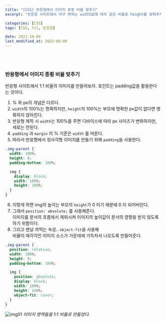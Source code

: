 ```yaml
---
title: "[CSS] 반응형에서 이미지 종횡 비율 맞추기"
excerpt: "반응형 사이트에서 마구 변하는 width값에 따라 같은 비율로 height를 맞춰주자"

categories: [CSS]
tags: [CSS, til, 반응형]

date: 2021-10-04
last_modified_at: 2022-08-09
---
```


<br>
<br>

### 반응형에서 이미지 종횡 비율 맞추기

반응형 사이트에서 1:1 비율의 이미지를 만들어보자. 포인트는 padding값을 활용한다는 것이다.

1. % 와 px의 개념은 다르다.
2. `width`의 100%는 명확하지만, `height`의 100%는 부모에 명확한 px값이 없다면 명확하지 않아진다.
3. 반응형 제작 시 `width`는 100%를 주면 디바이스에 따라 px 사이즈가 변화하지만, 세로는 안된다.
4. `padding` 과 `margin` 의 % 기준은 `width` 를 따른다.
5. 따라서 반응형에서 정사각형 이미지를 만들기 위해 `padding`을 사용한다.

```css
.img-parent {
  width: 100%;
  height: 0;
  padding-bottom: 100%;

  img {
    display: block;
    width: 100%;
    height: 100%;
  }
}
```

6. 이렇게 하면 img의 높이는 부모의 `height`가 0 이기 때문에 0 이 되어버린다.
7. 그래서 `position: absolute;` 를 사용해준다. <br>이미지를 문서의 흐름에서 제외시켜 이미지의 높이값이 문서의 영향을 받지 않도록 하기 위함이다.
8. 그리고 맨날 까먹는 속성.. `object-fit`을 사용해 <br>비율이 제각각인 이미지 소스가 가운데에 가득차서 나오도록 만들어준다.

```css
.img-parent {
  position: relative;
  width: 100%;
  height: 0;
  padding-bottom: 100%;

  img {
    position: absolute;
    display: block;
    width: 100%;
    height: 100%;
    object-fit: cover;
  }
}
```

![img01](https://user-images.githubusercontent.com/81657811/183663202-fa6d6167-1e1f-468c-8a69-1f7051426131.png)
_이미지 영역들을 1:1 비율로 만들었다._
